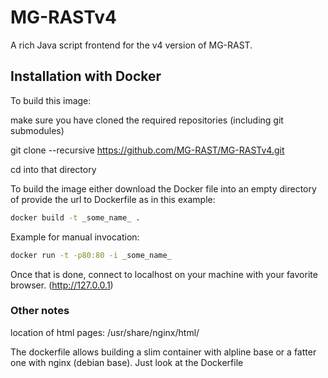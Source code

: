 MG-RASTv4
=========

A rich Java script frontend for the v4 version of MG-RAST.


## Installation with Docker ##

To build this image:

make sure you have cloned the required repositories (including git submodules)

git clone --recursive https://github.com/MG-RAST/MG-RASTv4.git

cd into that directory 


To build the image either download the Docker file into an empty directory of provide the url to Dockerfile as in this example:

```bash
docker build -t _some_name_ .
```

Example for manual invocation:
```bash
docker run -t -p80:80 -i _some_name_
```

Once that is done, connect to localhost on your machine with your favorite browser. (http://127.0.0.1)

### Other notes ###


location of html pages: /usr/share/nginx/html/

The dockerfile allows building a slim container with alpline base or a fatter one with nginx (debian base). Just look at the Dockerfile

